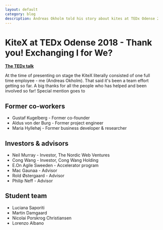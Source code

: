 ```yaml
---
layout: default
category: blog
description: Andreas Okholm told his story about kites at TEDx Odense 2018. Thanks for all the parties that have been part of getting this far.
---
```


# KiteX at TEDx Odense 2018 - Thank you! Exchanging I for We?

**[The TEDx talk](https://youtu.be/MCHv-aqKrZY)**

At the time of presenting on stage the KiteX literally consisted of one full time employee - me (Andreas Okholm). That said it's been a team effort getting so far. A big thanks for all the people who has helped and been involved so far! Special mention goes to

## Former co-workers
* Gustaf Kugelberg - Former co-founder
* Aldus von der Burg - Former project engineer
* Maria Hyllehøj - Former business developer & researcher

## Investors & advisors
* Neil Murray - Investor, The Nordic Web Ventures
* Cong Wang - Investor, Cong Wang Holding
* E.On Agile Sweeden - Accelerator program
* Mac Gaunaa - Advisor
* Rold Østergaard - Advisor
* Philip Neff - Advisor

## Student team
* Luciana Saporiti
* Martin Damgaard
* Nicolai Porskrog Christiansen
* Lorenzo Albano
